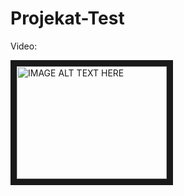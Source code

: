 # Projekat-Test


Video:

<a href="http://www.youtube.com/watch?feature=player_embedded&v=JNr-e1ZkhB8&t=81s
" target="_blank"><img src="http://img.youtube.com/vi/JNr-e1ZkhB8&t=81s/0.jpg" 
alt="IMAGE ALT TEXT HERE" width="240" height="180" border="10" /></a>

